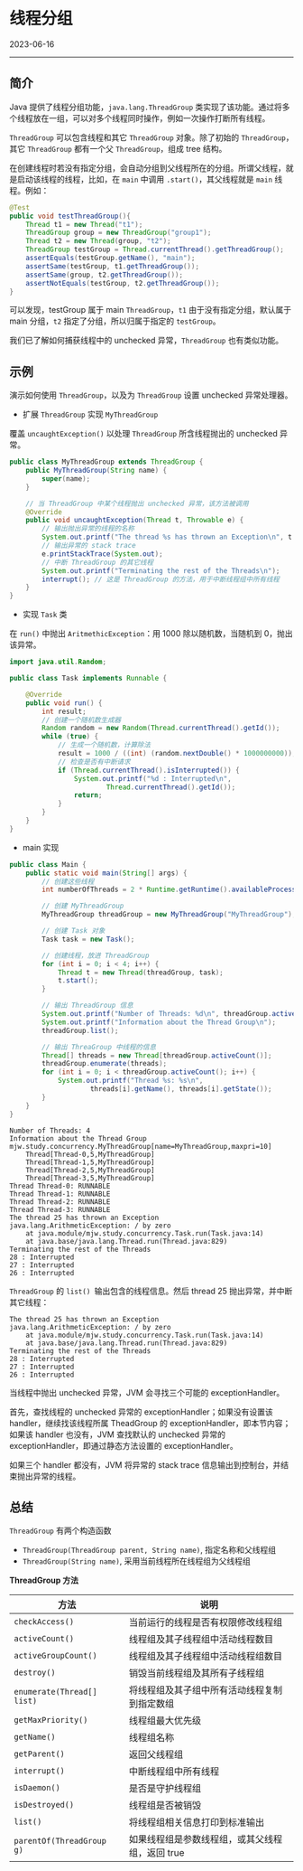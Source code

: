 # 线程分组

2023-06-16
****
## 简介

Java 提供了线程分组功能，`java.lang.ThreadGroup` 类实现了该功能。通过将多个线程放在一组，可以对多个线程同时操作，例如一次操作打断所有线程。

`ThreadGroup` 可以包含线程和其它 `ThreadGroup` 对象。除了初始的 `ThreadGroup`，其它 `ThreadGroup` 都有一个父 `ThreadGroup`，组成 tree 结构。

在创建线程时若没有指定分组，会自动分组到父线程所在的分组。所谓父线程，就是启动该线程的线程，比如，在 `main` 中调用 `.start()`，其父线程就是 `main` 线程。例如：

```java
@Test
public void testThreadGroup(){
    Thread t1 = new Thread("t1");
    ThreadGroup group = new ThreadGroup("group1");
    Thread t2 = new Thread(group, "t2");
    ThreadGroup testGroup = Thread.currentThread().getThreadGroup();
    assertEquals(testGroup.getName(), "main");
    assertSame(testGroup, t1.getThreadGroup());
    assertSame(group, t2.getThreadGroup());
    assertNotEquals(testGroup, t2.getThreadGroup());
}
```

可以发现，testGroup 属于 main `ThreadGroup`，`t1` 由于没有指定分组，默认属于 main 分组，`t2` 指定了分组，所以归属于指定的 `testGroup`。

我们已了解如何捕获线程中的 unchecked 异常，`ThreadGroup` 也有类似功能。

## 示例

演示如何使用 `ThreadGroup`，以及为 `ThreadGroup` 设置 unchecked 异常处理器。

- 扩展 `ThreadGroup` 实现 `MyThreadGroup`

覆盖 `uncaughtException()` 以处理 `ThreadGroup` 所含线程抛出的 unchecked 异常。

```java
public class MyThreadGroup extends ThreadGroup {
    public MyThreadGroup(String name) {
        super(name);
    }

    // 当 ThreadGroup 中某个线程抛出 unchecked 异常，该方法被调用
    @Override
    public void uncaughtException(Thread t, Throwable e) {
        // 输出抛出异常的线程的名称
        System.out.printf("The thread %s has thrown an Exception\n", t.getId());
        // 输出异常的 stack trace
        e.printStackTrace(System.out);
        // 中断 ThreadGroup 的其它线程
        System.out.printf("Terminating the rest of the Threads\n");
        interrupt(); // 这是 ThreadGroup 的方法，用于中断线程组中所有线程
    }
}
```

- 实现 `Task` 类

在 `run()` 中抛出 `AritmethicException`：用 1000 除以随机数，当随机到 0，抛出该异常。

```java
import java.util.Random;

public class Task implements Runnable {

    @Override
    public void run() {
        int result;
        // 创建一个随机数生成器
        Random random = new Random(Thread.currentThread().getId());
        while (true) {
            // 生成一个随机数，计算除法
            result = 1000 / ((int) (random.nextDouble() * 1000000000));
            // 检查是否有中断请求
            if (Thread.currentThread().isInterrupted()) {
                System.out.printf("%d : Interrupted\n",
                        Thread.currentThread().getId());
                return;
            }
        }
    }
}
```

- main 实现

```java
public class Main {
    public static void main(String[] args) {
        // 创建这些线程
        int numberOfThreads = 2 * Runtime.getRuntime().availableProcessors();

        // 创建 MyThreadGroup
        MyThreadGroup threadGroup = new MyThreadGroup("MyThreadGroup");

        // 创建 Task 对象
        Task task = new Task();

        // 创建线程，放进 ThreadGroup
        for (int i = 0; i < 4; i++) {
            Thread t = new Thread(threadGroup, task);
            t.start();
        }

        // 输出 ThreadGroup 信息
        System.out.printf("Number of Threads: %d\n", threadGroup.activeCount());
        System.out.printf("Information about the Thread Group\n");
        threadGroup.list();

        // 输出 ThreaGroup 中线程的信息
        Thread[] threads = new Thread[threadGroup.activeCount()];
        threadGroup.enumerate(threads);
        for (int i = 0; i < threadGroup.activeCount(); i++) {
            System.out.printf("Thread %s: %s\n",
                    threads[i].getName(), threads[i].getState());
        }
    }
}
```

```
Number of Threads: 4
Information about the Thread Group
mjw.study.concurrency.MyThreadGroup[name=MyThreadGroup,maxpri=10]
    Thread[Thread-0,5,MyThreadGroup]
    Thread[Thread-1,5,MyThreadGroup]
    Thread[Thread-2,5,MyThreadGroup]
    Thread[Thread-3,5,MyThreadGroup]
Thread Thread-0: RUNNABLE
Thread Thread-1: RUNNABLE
Thread Thread-2: RUNNABLE
Thread Thread-3: RUNNABLE
The thread 25 has thrown an Exception
java.lang.ArithmeticException: / by zero
	at java.module/mjw.study.concurrency.Task.run(Task.java:14)
	at java.base/java.lang.Thread.run(Thread.java:829)
Terminating the rest of the Threads
28 : Interrupted
27 : Interrupted
26 : Interrupted
```

`ThreadGroup` 的 `list() `输出包含的线程信息。然后 thread 25 抛出异常，并中断其它线程：

```
The thread 25 has thrown an Exception
java.lang.ArithmeticException: / by zero
	at java.module/mjw.study.concurrency.Task.run(Task.java:14)
	at java.base/java.lang.Thread.run(Thread.java:829)
Terminating the rest of the Threads
28 : Interrupted
27 : Interrupted
26 : Interrupted
```

当线程中抛出 unchecked 异常，JVM 会寻找三个可能的 exceptionHandler。

首先，查找线程的 unchecked 异常的 exceptionHandler；如果没有设置该 handler，继续找该线程所属 TheadGroup 的 exceptionHandler，即本节内容；如果该 handler 也没有，JVM 查找默认的 unchecked 异常的 exceptionHandler，即通过静态方法设置的 exceptionHandler。

如果三个 handler 都没有，JVM 将异常的 stack trace 信息输出到控制台，并结束抛出异常的线程。

## 总结

`ThreadGroup` 有两个构造函数

- `ThreadGroup(ThreadGroup parent, String name)`, 指定名称和父线程组
- `ThreadGroup(String name)`, 采用当前线程所在线程组为父线程组

**ThreadGroup 方法**

| 方法                     | 说明                                            |
| ------------------------ | ----------------------------------------------- |
| `checkAccess()`            | 当前运行的线程是否有权限修改线程组              |
| `activeCount()`            | 线程组及其子线程组中活动线程数目            |
| `activeGroupCount()`       | 线程组及其子线程组中活动线程组数目          |
| `destroy()`                | 销毁当前线程组及其所有子线程组                  |
| `enumerate(Thread[] list)` | 将线程组及其子组中所有活动线程复制到指定数组    |
| `getMaxPriority()`         | 线程组最大优先级                                |
| `getName()`                | 线程组名称                                      |
| `getParent()`              | 返回父线程组                                    |
| `interrupt()`              | 中断线程组中所有线程                            |
| `isDaemon()`               | 是否是守护线程组                                |
| `isDestroyed()`            | 线程组是否被销毁                                |
| `list()`                   | 将线程组相关信息打印到标准输出                  |
| `parentOf(ThreadGroup g)`  | 如果线程组是参数线程组，或其父线程组，返回 true |
